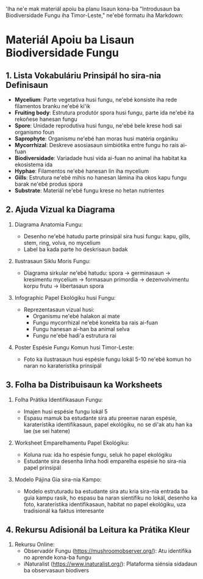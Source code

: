 'Iha ne'e mak materiál apoiu ba planu lisaun kona-ba "Introdusaun ba Biodiversidade Fungu iha Timor-Leste," ne'ebé formatu iha Markdown:

# Materiál Apoiu ba Lisaun Biodiversidade Fungu

## 1. Lista Vokabuláriu Prinsipál ho sira-nia Definisaun

- **Mycelium**: Parte vegetativa husi fungu, ne'ebé konsiste iha rede filamentos branku ne'ebé ki'ik
- **Fruiting body**: Estrutura produtór spora husi fungu, parte ida ne'ebé ita rekoñese hanesan fungu
- **Spore**: Unidade reprodutiva husi fungu, ne'ebé bele krese hodi sai organismo foun
- **Saprophyte**: Organismu ne'ebé han moras husi matéria orgániku
- **Mycorrhizal**: Deskreve asosiasaun simbiótika entre fungu ho rais ai-fuan
- **Biodiversidade**: Variadade husi vida ai-fuan no animal iha habitat ka ekosistema ida
- **Hyphae**: Filamentos ne'ebé hanesan lin iha mycelium
- **Gills**: Estrutura ne'ebé mihis no hanesan lámina iha okos kapu fungu barak ne'ebé produs spora
- **Substrate**: Materiál ne'ebé fungu krese no hetan nutrientes

## 2. Ajuda Vizual ka Diagrama

1. Diagrama Anatomia Fungu:
   - Desenho ne'ebé hatudu parte prinsipál sira husi fungu: kapu, gills, stem, ring, volva, no mycelium
   - Label ba kada parte ho deskrisaun badak

2. Ilustrasaun Siklu Moris Fungu:
   - Diagrama sirkular ne'ebé hatudu: spora → germinasaun → kresimentu mycelium → formasaun primordia → dezenvolvimentu korpu frutu → libertasaun spora

3. Infographic Papel Ekológiku husi Fungu:
   - Reprezentasaun vizual husi:
     * Organismu ne'ebé halakon ai mate
     * Fungu mycorrhizal ne'ebé konekta ba rais ai-fuan
     * Fungu hanesan ai-han ba animal selva
     * Fungu ne'ebé hadi'a estrutura rai

4. Poster Espésie Fungu Komun husi Timor-Leste:
   - Foto ka ilustrasaun husi espésie fungu lokál 5-10 ne'ebé komun ho naran no karaterístika prinsipál

## 3. Folha ba Distribuisaun ka Worksheets

1. Folha Prátika Identifikasaun Fungu:
   - Imajen husi espésie fungu lokál 5
   - Espasu mamuk ba estudante sira atu preenxe naran espésie, karaterístika identifikasaun, papel ekológiku, no se di'ak atu han ka lae (se sei hatene)

2. Worksheet Emparelhamentu Papel Ekológiku:
   - Koluna rua: ida ho espésie fungu, seluk ho papel ekológiku
   - Estudante sira desenha linha hodi emparelha espésie ho sira-nia papel prinsipál

3. Modelo Pájina Gia sira-nia Kampo:
   - Modelo estruturadu ba estudante sira atu kria sira-nia entrada ba guia kampu rasik, ho espasu ba naran sientífiku no lokál, desenho ka foto, karaterístika identifikasaun, habitat no papel ekológiku, uza tradisionál ka faktus interesante

## 4. Rekursu Adisionál ba Leitura ka Prátika Kleur

1. Rekursu Online:
   - Observadór Fungu (https://mushroomobserver.org/): Atu identifika no aprende kona-ba fungu
   - iNaturalist (https://www.inaturalist.org/): Plataforma siénsia sidadaun ba observasaun biodivers